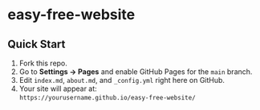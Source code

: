 # easy-free-website
## Quick Start

1. Fork this repo.
2. Go to **Settings → Pages** and enable GitHub Pages for the `main` branch.
3. Edit `index.md`, `about.md`, and `_config.yml` right here on GitHub.
4. Your site will appear at:  
   `https://yourusername.github.io/easy-free-website/`

